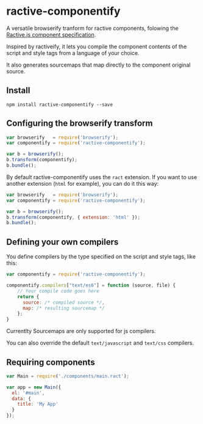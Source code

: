 # ractive-componentify

A versatile browserify tranform for ractive components, folowing the [Ractive.js component specification](https://github.com/ractivejs/component-spec).

Inspired by ractiveify, it lets you compile the component contents of the script and style tags from a language of your choice.

It also generates sourcemaps that map directly to the component original source.

## Install

```
npm install ractive-componentify --save
```

## Configuring the browserify transform

```javascript
var browserify   = require('browserify');
var componentify = require('ractive-componentify');

var b = browserify();
b.transform(componentify);
b.bundle();
```

By default ractive-componentify uses the `ract` extension. If you want to use another extension (`html` for example), you can do it this way:

```javascript
var browserify   = require('browserify');
var componentify = require('ractive-componentify');

var b = browserify();
b.transform(componentify, { extension: 'html' });
b.bundle();
```

## Defining your own compilers

You define compilers by the type specified on the script and style tags, like this:

```javascript
var componentify = require('ractive-componentify');

componentify.compilers["text/es6"] = function (source, file) {
    // Your compile code goes here
    return {
      source: /* compiled source */,
      map: /* resulting sourcemap */
    };
}
```

Currentlty Sourcemaps are only supported for js compilers.

You can also override the default `text/javascript` and `text/css` compilers.

## Requiring components

```javascript
var Main = require('./components/main.ract');

var app = new Main({
  el: '#main',
  data: {
    title: 'My App'
  }
});
```
